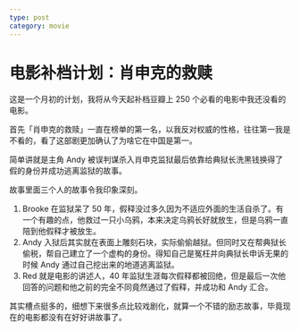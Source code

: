 ```yaml
---
type: post
category: movie
---
```


# 电影补档计划：肖申克的救赎

这是一个月初的计划，我将从今天起补档豆瓣上 250 个必看的电影中我还没看的电影。

首先「肖申克的救赎」一直在榜单的第一名，以我反对权威的性格，往往第一我是不看的，看了这部剧更加确认了为啥它在中国是第一。

简单讲就是主角 Andy 被误判谋杀入肖申克监狱最后依靠给典狱长洗黑钱换得了假的身份并成功逃离监狱的故事。

故事里面三个人的故事令我印象深刻。

1. Brooke 在监狱呆了 50 年，假释没过多久因为不适应外面的生活自杀了。有一个有趣的点，他救过一只小乌鸦，本来决定乌鸦长好就放生，但是乌鸦一直陪到他假释才被放生。
2. Andy 入狱后其实就在表面上雕刻石块，实际偷偷越狱。但同时又在帮典狱长偷税，帮自己建立了一个虚构的身份。得知自己是冤枉并向典狱长申诉无果的时候 Andy 通过自己挖出来的地道逃离监狱。
3. Red 就是电影的讲述人，40 年监狱生涯每次假释都被回绝，但是最后一次他回答的问题和他之前的完全不同竟然通过了假释，并成功和 Andy 汇合。

其实槽点挺多的，细想下来很多点比较戏剧化，就算一个不错的励志故事，毕竟现在的电影都没有在好好讲故事了。
